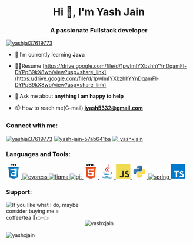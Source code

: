 <h1 align="center">Hi 👋, I'm Yash Jain</h1>
<h3 align="center">A passionate Fullstack developer</h3>

<p align="left"> <a href="https://twitter.com/yashjai37619773" target="blank"><img src="https://img.shields.io/twitter/follow/yashjai37619773?logo=twitter&style=for-the-badge" alt="yashjai37619773" /></a> </p>

- 🌱 I’m currently learning **Java**

- 👨‍💻Resume [https://drive.google.com/file/d/1pwImIYXbzhhYYnDqamFl-DYPpB9kX8wb/view?usp=share_link](https://drive.google.com/file/d/1pwImIYXbzhhYYnDqamFl-DYPpB9kX8wb/view?usp=share_link)

- 💬 Ask me about **anything I am happy to help**

- 📫 How to reach me(G-mail) **jyash5332@gmail.com**

<h3 align="left">Connect with me:</h3>
<p align="left">
<a href="https://twitter.com/yashjai37619773" target="blank"><img align="center" src="https://raw.githubusercontent.com/rahuldkjain/github-profile-readme-generator/master/src/images/icons/Social/twitter.svg" alt="yashjai37619773" height="30" width="40" /></a>
<a href="https://linkedin.com/in/yash-jain-57ab641ba" target="blank"><img align="center" src="https://raw.githubusercontent.com/rahuldkjain/github-profile-readme-generator/master/src/images/icons/Social/linked-in-alt.svg" alt="yash-jain-57ab641ba" height="30" width="40" /></a>
<a href="https://instagram.com/_yashxjain" target="blank"><img align="center" src="https://raw.githubusercontent.com/rahuldkjain/github-profile-readme-generator/master/src/images/icons/Social/instagram.svg" alt="_yashxjain" height="30" width="40" /></a>
</p>

<h3 align="left">Languages and Tools:</h3>
<p align="left"> <a href="https://www.w3schools.com/css/" target="_blank" rel="noreferrer"> <img src="https://raw.githubusercontent.com/devicons/devicon/master/icons/css3/css3-original-wordmark.svg" alt="css3" width="40" height="40"/> </a> <a href="https://www.cypress.io" target="_blank" rel="noreferrer"> <img src="https://raw.githubusercontent.com/simple-icons/simple-icons/6e46ec1fc23b60c8fd0d2f2ff46db82e16dbd75f/icons/cypress.svg" alt="cypress" width="40" height="40"/> </a> <a href="https://www.figma.com/" target="_blank" rel="noreferrer"> <img src="https://www.vectorlogo.zone/logos/figma/figma-icon.svg" alt="figma" width="40" height="40"/> </a> <a href="https://git-scm.com/" target="_blank" rel="noreferrer"> <img src="https://www.vectorlogo.zone/logos/git-scm/git-scm-icon.svg" alt="git" width="40" height="40"/> </a> <a href="https://www.w3.org/html/" target="_blank" rel="noreferrer"> <img src="https://raw.githubusercontent.com/devicons/devicon/master/icons/html5/html5-original-wordmark.svg" alt="html5" width="40" height="40"/> </a> <a href="https://www.java.com" target="_blank" rel="noreferrer"> <img src="https://raw.githubusercontent.com/devicons/devicon/master/icons/java/java-original.svg" alt="java" width="40" height="40"/> </a> <a href="https://developer.mozilla.org/en-US/docs/Web/JavaScript" target="_blank" rel="noreferrer"> <img src="https://raw.githubusercontent.com/devicons/devicon/master/icons/javascript/javascript-original.svg" alt="javascript" width="40" height="40"/> </a> <a href="https://www.python.org" target="_blank" rel="noreferrer"> <img src="https://raw.githubusercontent.com/devicons/devicon/master/icons/python/python-original.svg" alt="python" width="40" height="40"/> </a> <a href="https://spring.io/" target="_blank" rel="noreferrer"> <img src="https://www.vectorlogo.zone/logos/springio/springio-icon.svg" alt="spring" width="40" height="40"/> </a> <a href="https://www.typescriptlang.org/" target="_blank" rel="noreferrer"> <img src="https://raw.githubusercontent.com/devicons/devicon/master/icons/typescript/typescript-original.svg" alt="typescript" width="40" height="40"/> </a> </p>

<h3 align="left">Support:</h3>
<p><a href="https://www.buymeacoffee.com/jyash5332i"> <img align="left" src="https://cdn.buymeacoffee.com/buttons/v2/default-yellow.png" height="50" width="210" alt="If you like what I do, maybe consider buying me a coffee/tea 🥺👉👈" /></a></p><br><br>

<p>&nbsp;<img align="center" src="https://github-readme-stats.vercel.app/api?username=yashxjain&show_icons=true&locale=en" alt="yashxjain" /></p>

<p><img align="center" src="https://github-readme-streak-stats.herokuapp.com/?user=yashxjain&" alt="yashxjain" /></p>


